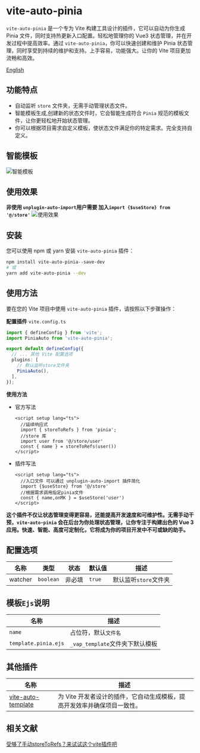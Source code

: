 # vite-auto-pinia

`vite-auto-pinia` 是一个专为 Vite 构建工具设计的插件，它可以自动为你生成 Pinia 文件，同时支持热更新入口配置。轻松地管理你的 Vue3 状态管理，并在开发过程中提高效率。通过 `vite-auto-pinia`，你可以快速创建和维护 Pinia 状态管理，同时享受到持续的维护和支持。上手容易，功能强大。让你的 Vite 项目更加流畅和高效。

[English](/README.en.md)
## 功能特点

- 自动监听 `store` 文件夹，无需手动管理状态文件。
- 智能模板生成,创建新的状态文件时，它会智能生成符合 `Pinia` 规范的模板文件，让你更轻松地开始状态管理。
- 你可以根据项目需求自定义模板，使状态文件满足你的特定需求。完全支持自定义。

## 智能模板

![智能模板](https://gitee.com/xiaotaibai123/vite-auto-pinia/raw/master/public/PiniaAuto1.gif)
## 使用效果
**非使用 `unplugin-auto-import`用户需要 加入`import {$useStore} from '@/store'`**
![使用效果](https://gitee.com/xiaotaibai123/vite-auto-pinia/raw/master/public/PiniaAuto2.gif)
## 安装

您可以使用 npm 或 yarn 安装 `vite-auto-pinia` 插件：

```bash
npm install vite-auto-pinia--save-dev
# 或
yarn add vite-auto-pinia --dev
```

## 使用方法

要在您的 Vite 项目中使用 `vite-auto-pinia` 插件，请按照以下步骤操作：

**配置插件**  `vite.config.ts`
``` typescript
import { defineConfig } from 'vite';
import PiniaAuto from 'vite-auto-pinia';

export default defineConfig({
  // ... 其他 Vite 配置选项
  plugins: [
    // 默认监听store文件夹
    PiniaAuto(),
  ],
});
```

**使用方法**
- 官方写法
  ``` vue
  <script setup lang="ts">
    //延续响应式
    import { storeToRefs } from 'pinia';
    //store 库
    import user from '@/store/user'
    const { name } = storeToRefs(user())
  </script>
  ```
- 插件写法
  ``` vue
  <script setup lang="ts">
    //入口文件 可以通过 unplugin-auto-import 插件简化
    import {$useStore} from '@/store'
    //根据需求调用指定pinia文件
    const { name,onMK } = $useStore('user')
  </script>
  ```
**这个插件不仅让状态管理变得更容易，还能提高开发速度和可维护性。无需手动干预，`vite-auto-pinia` 会在后台为你处理状态管理，让你专注于构建出色的 Vue 3 应用。快速、智能、高度可定制化，它将成为你的项目开发中不可或缺的助手。**

## 配置选项

| 名称    | 类型      | 状态   | 默认值 | 描述                  |
| ------- | --------- | ------ | ------ | --------------------- |
| watcher | `boolean` | 非必填 | `true` | 默认监听`store`文件夹 |

  
## 模板`Ejs`说明

| 名称                 | 描述                            |
| -------------------- | ------------------------------- |
| `name`               | 占位符，默认`文件名`            |
| `template.pinia.ejs` | `_vap_template`文件夹下默认模板 |

## 其他插件
| 名称                                                                   | 描述                                                                     |
| ---------------------------------------------------------------------- | ------------------------------------------------------------------------ |
| [vite-auto-template](https://www.npmjs.com/package/vite-auto-template) | 为 Vite 开发者设计的插件，它自动生成模板，提高开发效率并确保项目一致性。 

## 相关文献
[受够了手动storeToRefs？来试试这个vite插件吧](https://juejin.cn/post/7097893752030625828)